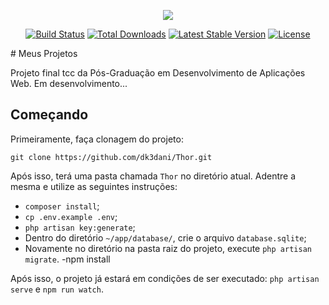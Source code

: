 <p align="center"><img src="https://laravel.com/assets/img/components/logo-laravel.svg"></p>

<p align="center">
<a href="https://travis-ci.org/laravel/framework"><img src="https://travis-ci.org/laravel/framework.svg" alt="Build Status"></a>
<a href="https://packagist.org/packages/laravel/framework"><img src="https://poser.pugx.org/laravel/framework/d/total.svg" alt="Total Downloads"></a>
<a href="https://packagist.org/packages/laravel/framework"><img src="https://poser.pugx.org/laravel/framework/v/stable.svg" alt="Latest Stable Version"></a>
<a href="https://packagist.org/packages/laravel/framework"><img src="https://poser.pugx.org/laravel/framework/license.svg" alt="License"></a>
</p>
# Meus Projetos

Projeto final  tcc da Pós-Graduação em Desenvolvimento de Aplicações Web. 
Em desenvolvimento...

## Começando

Primeiramente, faça clonagem do projeto:

```
git clone https://github.com/dk3dani/Thor.git
```

Após isso, terá uma pasta chamada `Thor` no diretório atual. Adentre a mesma e utilize as seguintes instruções:

- `composer install`;
- `cp .env.example .env`;
- `php artisan key:generate`;
- Dentro do diretório `~/app/database/`, crie o arquivo `database.sqlite`;
- Novamente no diretório na pasta raiz do projeto, execute `php artisan migrate`.
-npm install


Após isso, o projeto já estará em condições de ser executado: `php artisan serve` e `npm run watch`.

